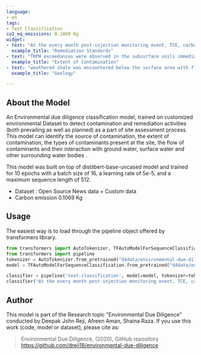 ```yaml
---
language:
- en
tags:
- Text Classification
co2_eq_emissions: 0.1069 Kg
widget:
- text: "At the every month post-injection monitoring event, TCE, carbon tetrachloride, and chloroform concentrations were above CBSGs in three of the wells"
  example_title: "Remediation Standards"
- text: "TRPH exceedances were observed in the subsurface soils immediately above the water table and there are no TRPH exceedances in surface soils."
  example_title: "Extent of Contamination"
- text: "weathered shale was encountered below the surface area with fluvial deposits. Sediments in the coastal plain region are found above and below the bedrock with sandstones and shales that form the basement rock"
  example_title: "Geology"

---
```


## About the Model
An Environmental due diligence classification model, trained on customized environmental Dataset to detect contamination and remediation activities (both prevailing as well as planned) as a part of site assessment process.  This model can identify the source of contamination, the extent of contamination, the types of contaminants present at the site, the flow of contaminants and their interaction with ground water, surface water and other surrounding water bodies .

This model was built on top of distilbert-base-uncased model and trained for 10 epochs with a batch size of 16, a learning rate of 5e-5, and a maximum sequence length of 512.

- Dataset : Open Source News data + Custom data
- Carbon emission 0.1069 Kg

## Usage
The easiest way is to load through the pipeline object offered by transformers library.
```python
from transformers import AutoTokenizer, TFAutoModelForSequenceClassification
from transformers import pipeline
tokenizer = AutoTokenizer.from_pretrained("d4data/environmental-due-diligence-model")
model = TFAutoModelForSequenceClassification.from_pretrained("d4data/environmental-due-diligence-model")

classifier = pipeline('text-classification', model=model, tokenizer=tokenizer) # cuda = 0,1 based on gpu availability
classifier("At the every month post-injection monitoring event, TCE, carbon tetrachloride, and chloroform concentrations were above CBSGs in three of the wells")
```

## Author
This model is part of the Research topic "Environmental Due Diligence" conducted by Deepak John Reji, Afreen Aman, Shaina Raza. If you use this work (code, model or dataset), please cite as:
> Environmental Due Diligence, (2020), GitHub repository https://github.com/dreji18/environmental-due-diligence

